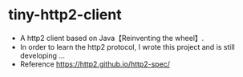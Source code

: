 tiny-http2-client
====
* A http2 client based on Java【Reinventing the wheel】.
* In order to learn the http2 protocol, I wrote this project and is still developing ...<br>
* Reference https://http2.github.io/http2-spec/


